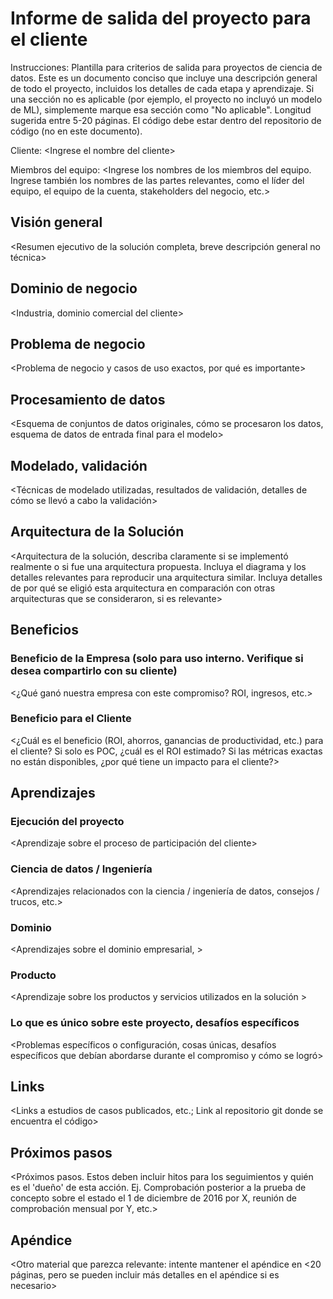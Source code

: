 # Informe de salida del proyecto <X> para el cliente <Y>

Instrucciones: Plantilla para criterios de salida para proyectos de ciencia de datos. Este es un documento conciso que incluye una descripción general de todo el proyecto, incluidos los detalles de cada etapa y aprendizaje. Si una sección no es aplicable (por ejemplo, el proyecto no incluyó un modelo de ML), simplemente marque esa sección como "No aplicable". Longitud sugerida entre 5-20 páginas. El código debe estar dentro del repositorio de código (no en este documento).

Cliente: <Ingrese el nombre del cliente\>

Miembros del equipo: <Ingrese los nombres de los miembros del equipo. Ingrese también los nombres de las partes relevantes, como el líder del equipo, el equipo de la cuenta, stakeholders del negocio, etc.\>

##	Visión general

<Resumen ejecutivo de la solución completa, breve descripción general no técnica\>

##	Dominio de negocio
<Industria, dominio comercial del cliente\>

##	Problema de negocio
<Problema de negocio y casos de uso exactos, por qué es importante\>

##	Procesamiento de datos
<Esquema de conjuntos de datos originales, cómo se procesaron los datos, esquema de datos de entrada final para el modelo\>

##	Modelado, validación
<Técnicas de modelado utilizadas, resultados de validación, detalles de cómo se llevó a cabo la validación\>

##	Arquitectura de la Solución
<Arquitectura de la solución, describa claramente si se implementó realmente o si fue una arquitectura propuesta. Incluya el diagrama y los detalles relevantes para reproducir una arquitectura similar. Incluya detalles de por qué se eligió esta arquitectura en comparación con otras arquitecturas que se consideraron, si es relevante\>

##	Beneficios
	
###	Beneficio de la Empresa (solo para uso interno. Verifique si desea compartirlo con su cliente)
<¿Qué ganó nuestra empresa con este compromiso? ROI, ingresos, etc.\>

###	Beneficio para el Cliente
<¿Cuál es el beneficio (ROI, ahorros, ganancias de productividad, etc.) para el cliente? Si solo es POC, ¿cuál es el ROI estimado? Si las métricas exactas no están disponibles, ¿por qué tiene un impacto para el cliente?\>

##	Aprendizajes

### 	Ejecución del proyecto
<Aprendizaje sobre el proceso de participación del cliente\>

### Ciencia de datos / Ingeniería
<Aprendizajes relacionados con la ciencia / ingeniería de datos, consejos / trucos, etc.\>


### Dominio
<Aprendizajes sobre el dominio empresarial, \>


### Producto
<Aprendizaje sobre los productos y servicios utilizados en la solución \>

###	Lo que es único sobre este proyecto, desafíos específicos
<Problemas específicos o configuración, cosas únicas, desafíos específicos que debían abordarse durante el compromiso y cómo se logró\>

##	Links
<Links a estudios de casos publicados, etc.; Link al repositorio git donde se encuentra el código\>


##	Próximos pasos
 
<Próximos pasos. Estos deben incluir hitos para los seguimientos y quién es el 'dueño' de esta acción. Ej. Comprobación posterior a la prueba de concepto sobre el estado el 1 de diciembre de 2016 por X, reunión de comprobación mensual por Y, etc.\>

## Apéndice
<Otro material que parezca relevante: intente mantener el apéndice en <20 páginas, pero se pueden incluir más detalles en el apéndice si es necesario\>
